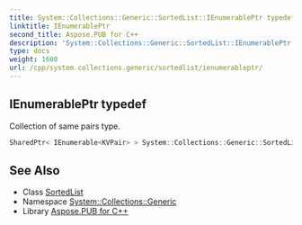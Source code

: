 ```yaml
---
title: System::Collections::Generic::SortedList::IEnumerablePtr typedef
linktitle: IEnumerablePtr
second_title: Aspose.PUB for C++
description: 'System::Collections::Generic::SortedList::IEnumerablePtr typedef. Collection of same pairs type in C++.'
type: docs
weight: 1600
url: /cpp/system.collections.generic/sortedlist/ienumerableptr/
---
```

## IEnumerablePtr typedef


Collection of same pairs type.

```cpp
SharedPtr< IEnumerable<KVPair> > System::Collections::Generic::SortedList< TKey, TValue >::IEnumerablePtr
```

## See Also

* Class [SortedList](../)
* Namespace [System::Collections::Generic](../../)
* Library [Aspose.PUB for C++](../../../)
